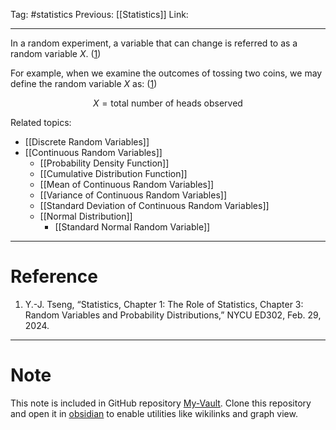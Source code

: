 Tag: #statistics 
Previous: [[Statistics]]
Link: 

---

In a random experiment, a variable that can change is referred to as a random variable $X$. (<u>1</u>)

For example, when we examine the outcomes of tossing two coins, we may define the random variable $X$ as: (<u>1</u>)

$$X = \text{total number of heads observed}$$

Related topics:

- [[Discrete Random Variables]]
- [[Continuous Random Variables]]
	- [[Probability Density Function]]
	- [[Cumulative Distribution Function]]
	- [[Mean of Continuous Random Variables]]
	- [[Variance of Continuous Random Variables]]
	- [[Standard Deviation of Continuous Random Variables]]
	- [[Normal Distribution]]
		- [[Standard Normal Random Variable]]

---

# Reference

1. Y.-J. Tseng, “Statistics, Chapter 1: The Role of Statistics, Chapter 3: Random Variables and Probability Distributions,” NYCU ED302, Feb. 29, 2024.

---

# Note

This note is included in GitHub repository [My-Vault](https://github.com/LittleD3092/My-Vault.git). Clone this repository and open it in [obsidian](https://obsidian.md/) to enable utilities like wikilinks and graph view.